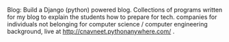 Blog: Build a Django (python) powered blog. Collections of programs written for my blog to explain the students how to prepare for tech. 
companies for individuals not belonging for computer science / computer engineering background,
live at http://cnavneet.pythonanywhere.com/ .
